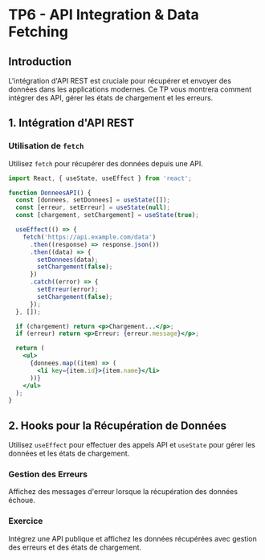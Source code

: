 # TP6 - API Integration & Data Fetching

## Introduction

L'intégration d'API REST est cruciale pour récupérer et envoyer des données dans les applications modernes. Ce TP vous montrera comment intégrer des API, gérer les états de chargement et les erreurs.

## 1. Intégration d'API REST

### Utilisation de `fetch`

Utilisez `fetch` pour récupérer des données depuis une API.

```jsx
import React, { useState, useEffect } from 'react';

function DonneesAPI() {
  const [donnees, setDonnees] = useState([]);
  const [erreur, setErreur] = useState(null);
  const [chargement, setChargement] = useState(true);

  useEffect(() => {
    fetch('https://api.example.com/data')
      .then((response) => response.json())
      .then((data) => {
        setDonnees(data);
        setChargement(false);
      })
      .catch((error) => {
        setErreur(error);
        setChargement(false);
      });
  }, []);

  if (chargement) return <p>Chargement...</p>;
  if (erreur) return <p>Erreur: {erreur.message}</p>;

  return (
    <ul>
      {donnees.map((item) => (
        <li key={item.id}>{item.name}</li>
      ))}
    </ul>
  );
}
```

## 2. Hooks pour la Récupération de Données

Utilisez `useEffect` pour effectuer des appels API et `useState` pour gérer les données et les états de chargement.

### Gestion des Erreurs

Affichez des messages d'erreur lorsque la récupération des données échoue.

### Exercice

Intégrez une API publique et affichez les données récupérées avec gestion des erreurs et des états de chargement.
